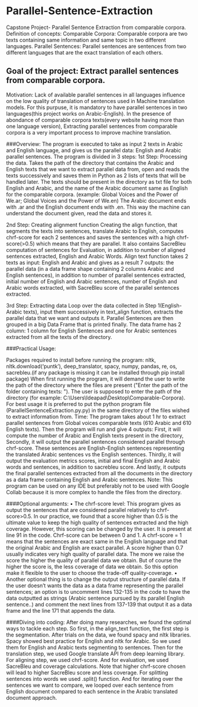 # Parallel-Sentence-Extraction
Capstone Project- Parallel Sentence Extraction from comparable corpora.
Definition of concepts: 
Comparable Corpora: Comparable corpora are two texts containing same information and same topic in two different languages.
Parallel Sentences: Parallel sentences are sentences from two different languages that are the exact translation of each others.

## Goal of the project: Extract parallel sentences from comparable corpora.
Motivation: Lack of available parallel sentences in all languages influence on the low quality of translation of sentences used 
in Machine translation models. For this purpuse, it is mandatory to have parallel sentences in two languages(this project works on
Arabic-English). In the presence of abondance of comparable corpora texts(every website having more than one language version), 
Extracting parallel sentences from comparable corpora is a very important process to improve machine translation.

###Overview:
The program is executed to take as input 2 texts in Arabic and English language, and gives us the parallel data: English and Arabic parallel sentences.
The program is divided in 3 steps:
1st Step: Processing the data.
Takes the path of the directory that contains the Arabic and English texts that we want to extract parallel data from, open and reads the texts successively and saves them in Python as 2 lists of texts that will be handled later. The texts should be present in the directory as txt file for both English and Arabic, and the name of the Arabic document same as English for the comparable corpora. (example: Global Voices and the Power of We.ar; Global Voices and the Power of We.en) The Arabic document ends with .ar and the English document ends with .en. This way the machine can understand the document given, read the data and stores it.

2nd Step: Creating alignment function
Creating the align function, that segments the texts into sentences, translate Arabic to English, computes chrf-score for each 2 sentences and saves the sentences with a high chrf-score(>0.5) which means that they are parallel. It also contains SacreBleu computation of sentences for Evaluation, in addition to number of aligned sentences extracted, English and Arabic Words.
Align text function takes 2 texts as input: English and Arabic and gives as a result 7 outputs:  the parallel data (in a data frame shape containing 2 columns Arabic and English sentences), in addition to number of parallel sentences extracted, initial number of English and Arabic sentences, number of English and Arabic words extracted, with SacreBleu score of the parallel sentences extracted. 

3rd Step: Extracting data
Loop over the data collected in Step 1(English-Arabic texts), input them successively in text_align function, extracts the parallel data that we want and outputs it. Parallel Sentences are then grouped in a big Data Frame that is printed finally. The data frame has 2 column: 1 column for English Sentences and one for Arabic sentences extracted from all the texts of the directory.

###Practical Usage:

Packages required to install before running the program: nltk, nltk.download(‘puntk’), deep_translator, spacy, numpy, pandas, re, os, sacrebleu.(if any package is missing it can be installed through pip install package)
When first running the program, it will demand the user to write the path of the directory where the files are present ("Enter the path of the folder containing texts: "). The user is supposed to enter the path of the directory (for example: C:\Users\Ideapad\Desktop\Comparable-Corpora). For best usage it is preferred to put the python program file (ParallelSentenceExtraction.py.py) in the same directory of the files wished to extract information from.
Time: The program takes about 1 hr to extract parallel sentences from Global voices comparable texts (610 Arabic and 610 English texts).
Then the program will run and give 4 outputs: First, it will compute the number of Arabic and English texts present in the directory, Secondly, it will output the parallel sentences considered parallel through chrf-score. These sentences are English-English sentences representing the translated Arabic sentences vs the English sentences. Thirdly, it will output the evaluation metrics scores, initial and final English and Arabic words and sentences, in addition to sacrebleu score. And lastly, it outputs the final parallel sentences extracted from all the documents in the directory as a data frame containing English and Arabic sentences. 
Note: This program can be used on any IDE but preferably not to be used with Google Collab because it is more complex to handle the files from the directory.

####Optional arguments:
•	The chrf-score level: This program gives as output the sentences that are considered parallel relatively to chrf-score>0.5. In our practice, we found that a score higher than 0.5 is the ultimate value to keep the high quality of sentences extracted and the high coverage. 
However, this scoring can be changed by the user. It is present at line 91 in the code. Chrf-score can be between 0 and 1. A chrf-score = 1 means that the sentences are exact same in the English language and that the original Arabic and English are exact parallel. A score higher than 0.7 usually indicates very high quality of parallel data. The more we raise the score the higher the quality of parallel data we obtain. But of course the higher the score is, the less coverage of data we obtain. So this option make it flexible to the user to choose the trade-off quality-coverage. 
•	Another optional thing is to change the output structure of parallel data. If the user doesn’t wants the data as a data frame representing the parallel sentences; an option is to uncomment lines 132-135 in the code to have the data outputted as strings (Arabic sentence pursued by its parallel English sentence..) and comment the next lines from 137-139 that output it as a data frame and the line 171 that appends the data.

####Diving into coding:
After doing many researches, we found the optimal ways to tackle each step. So first, in the align_text function, the first step is the segmentation. After trials on the data, we found spacy and nltk libraries. Spacy showed best practice for English and nltk for Arabic. So we used them for English and Arabic texts segmenting to sentences. 
Then for the translation step, we used Google translate API from deep learning library. For aligning step, we used chrf-score. And for evaluation, we used SacreBleu and coverage calculations. Note that higher chrf-score chosen will lead to higher SacreBleu score and less coverage. 
For splitting sentences into words we used .split() function. And for iterating over the sentences we want to compare, we looped over each sentence from English document compared to each sentence in the Arabic translated document approach. 


